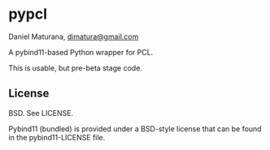 # pypcl

Daniel Maturana, dimatura@gmail.com

A pybind11-based Python wrapper for PCL.

This is usable, but pre-beta stage code.


## License

BSD. See LICENSE.

Pybind11 (bundled) is provided under a BSD-style license that can be found in the pybind11-LICENSE
file.
